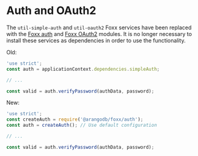 Auth and OAuth2
===============

The `util-simple-auth` and `util-oauth2` Foxx services have been replaced
with the [Foxx auth](../Auth.md)
and [Foxx OAuth2](../OAuth2.md) modules. It is no longer necessary to
install these services as dependencies in order to use the functionality.

Old:

```js
'use strict';
const auth = applicationContext.dependencies.simpleAuth;

// ...

const valid = auth.verifyPassword(authData, password);
```

New:

```js
'use strict';
const createAuth = require('@arangodb/foxx/auth');
const auth = createAuth(); // Use default configuration

// ...

const valid = auth.verifyPassword(authData, password);
```
